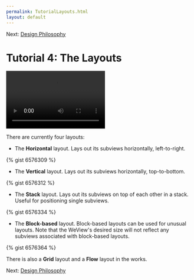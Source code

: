 ```yaml
---
permalink: TutorialLayouts.html
layout: default
---
```


Next\: [Design Philosophy](designPhilosophy.html)

Tutorial 4: The Layouts
==

<!-- TEMPLATE START -->

<video WIDTH="268" HEIGHT="156" AUTOPLAY="true" controls="true" LOOP="true" class="embedded_video" >
    <source src="videos/video-89E293B4-D0CE-4617-BE78-A8304A1598BA-88818-0005FC1B2CFA50CB.mp4" type="video/mp4" />
    <source src="videos/video-89E293B4-D0CE-4617-BE78-A8304A1598BA-88818-0005FC1B2CFA50CB.webm" type="video/webm" />
</video>

There are currently four layouts:

* The __Horizontal__ layout.  Lays out its subviews horizontally, left-to-right.

{% gist 6576309 %}

* The __Vertical__ layout.  Lays out its subviews horizontally, top-to-bottom.

{% gist 6576312 %}

* The __Stack__ layout.  Lays out its subviews on top of each other in a stack.  Useful for positioning single subviews.

{% gist 6576334 %}

* The __Block-based__ layout.  Block-based layouts can be used for unusual layouts. Note that the WeView's desired size will not reflect any subviews associated with block-based layouts.

{% gist 6576364 %}

There is also a __Grid__ layout and a __Flow__ layout in the works.

<!-- TEMPLATE END -->

Next\: [Design Philosophy](designPhilosophy.html)